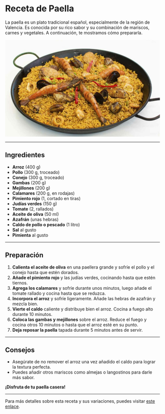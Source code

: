 # Receta de Paella

La paella es un plato tradicional español, especialmente de la región de Valencia. Es conocida por su rico sabor y su combinación de mariscos, carnes y vegetales. A continuación, te mostramos cómo prepararla.

![Paella](paella.png)

---

## Ingredientes

- **Arroz** (400 g)
- **Pollo** (300 g, troceado)
- **Conejo** (300 g, troceado)
- **Gambas** (200 g)
- **Mejillones** (200 g)
- **Calamares** (200 g, en rodajas)
- **Pimiento rojo** (1, cortado en tiras)
- **Judías verdes** (150 g)
- **Tomate** (2, rallados)
- **Aceite de oliva** (50 ml)
- **Azafrán** (unas hebras)
- **Caldo de pollo o pescado** (1 litro)
- **Sal** al gusto
- **Pimienta** al gusto

---

## Preparación

1. **Calienta el aceite de oliva** en una paellera grande y sofríe el pollo y el conejo hasta que estén dorados.
2. **Añade el pimiento rojo** y las judías verdes, cocinando hasta que estén tiernos.
3. **Agrega los calamares** y sofríe durante unos minutos, luego añade el tomate rallado y cocina hasta que se reduzca.
4. **Incorpora el arroz** y sofríe ligeramente. Añade las hebras de azafrán y mezcla bien.
5. **Vierte el caldo** caliente y distribuye bien el arroz. Cocina a fuego alto durante 10 minutos.
6. **Coloca las gambas y mejillones** sobre el arroz. Reduce el fuego y cocina otros 10 minutos o hasta que el arroz esté en su punto.
7. **Deja reposar la paella** tapada durante 5 minutos antes de servir.

---

## Consejos

- Asegúrate de no remover el arroz una vez añadido el caldo para lograr la textura perfecta.
- Puedes añadir otros mariscos como almejas o langostinos para darle más sabor.

**¡Disfruta de tu paella casera!**

---

Para más detalles sobre esta receta y sus variaciones, puedes visitar [este enlace](https://es.wikipedia.org/wiki/Paella).

